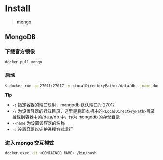 # Install

> [mongo](https://hub-stage.docker.com/_/mongo/#!)

## MongoDB

### 下载官方镜像

```bash
docker pull mongo
```

### 启动

```bash
$ docker run -p 27017:27017 -v <LocalDirectoryPath>:/data/db --name docker_mongodb -d mongo
```

**Tip**

- `-p` 指定容器的端口映射，mongodb 默认端口为 27017
- `-v` 为设置容器的挂载目录，这里是将即本机中的`<LocalDirectoryPath>`目录挂载到容器中的/data/db 中，作为 mongodb 的存储目录
- `--name` 为设置该容器的名称
- `-d` 设置容器以守护进程方式运行

### **进入 mongo 交互模式**

```bash
docker exec -it <CONTAINER NAME> /bin/bash
```
